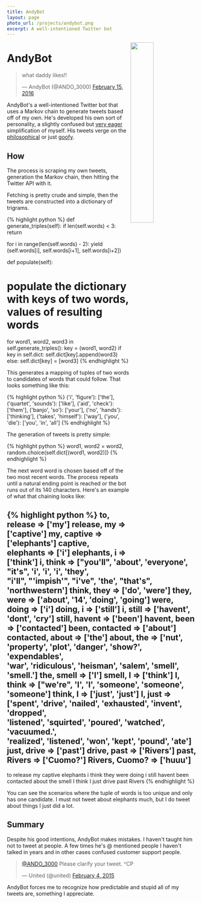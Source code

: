```yaml
---
title: AndyBot
layout: page
photo_url: /projects/andybot.png
excerpt: A well-intentioned Twitter bot
---
```



<img src="/projects/andybot.png" width="35%" align="right">

# AndyBot

<blockquote class="twitter-tweet" data-lang="en"><p lang="en" dir="ltr">what daddy likes!!</p>&mdash; AndyBot (@ANDO_3000) <a href="https://twitter.com/ANDO_3000/status/699254362879758336">February 15, 2016</a></blockquote>
<script async src="//platform.twitter.com/widgets.js" charset="utf-8"></script>

AndyBot's a well-intentioned Twitter bot that uses a Markov chain to generate tweets based off of my own. He's developed his own sort of personality, a slightly confused but [very eager](https://twitter.com/ANDO_3000/status/698891974590492672) simplification of myself. His tweets verge on the [philosophical](https://twitter.com/ANDO_3000/status/688437906969616384) or just [goofy](https://twitter.com/ANDO_3000/status/650717034972581888).

## How

The process is scraping my own tweets, generation the Markov chain, then hitting the Twitter API with it.

Fetching is pretty crude and simple, then the tweets are constructed into a dictionary of trigrams.

{% highlight python %}
def generate_triples(self):
  if len(self.words) < 3:
    return

  for i in range(len(self.words) - 2):
    yield (self.words[i], self.words[i+1], self.words[i+2])

def populate(self):
  # populate the dictionary with keys of two words, values of resulting words
  for word1, word2, word3 in self.generate_triples():
    key = (word1, word2)
    if key in self.dict:
      self.dict[key].append(word3)
    else:
      self.dict[key] = [word3]
{% endhighlight %}

This generates a mapping of tuples of two words to candidates of words that could follow. That looks something like this:

{% highlight python %}
('i', 'figure'): ['the'],
('quartet', 'sounds'): ['like'],
('aid', 'check'): ['them'],
('banjo', 'so'): ['your'],
('no', 'hands'): ['thinking'],
('takes', 'himself'): ['way'],
('you', 'die'): ['you', 'in', 'all']
{% endhighlight %}

The generation of tweets is pretty simple:

{% highlight python %}
word1, word2 = word2, random.choice(self.dict[(word1, word2)])
{% endhighlight %}

The next word word is chosen based off of the two most recent words. The process repeats until a natural ending point is reached or the bot runs out of its 140 characters. Here's an example of what that chaining looks like:

{% highlight python %}
to, release => ['my']
release, my => ['captive']
my, captive => ['elephants']
captive, elephants => ['i']
elephants, i => ['think']
i, think => ["you'll", 'about', 'everyone', "it's", 'i', 'i', 'i', 'they', \
             "i'll", "'impish'", "i've", 'the', "that's", 'northwestern']
think, they => ['do', 'were']
they, were => ['about', '14', 'doing', 'going']
were, doing => ['i']
doing, i => ['still']
i, still => ['havent', 'dont', 'cry']
still, havent => ['been']
havent, been => ['contacted']
been, contacted => ['about']
contacted, about => ['the']
about, the => ['nut', 'property', 'plot', 'danger', 'show?', 'expendables', \
               'war', 'ridiculous', 'heisman', 'salem', 'smell', 'smell.']
the, smell => ['I']
smell, I => ['think']
I, think => ["we're", 'I', 'I', 'someone', 'someone', 'someone']
think, I => ['just', 'just']
I, just => ['spent', 'drive', 'nailed', 'exhausted', 'invent', 'dropped', \
            'listened', 'squirted', 'poured', 'watched', 'vacuumed.', \
            'realized', 'listened', 'won', 'kept', 'pound', 'ate']
just, drive => ['past']
drive, past => ['Rivers']
past, Rivers => ['Cuomo?']
Rivers, Cuomo? => ['huuu']
--------------------------
to release my captive elephants i think they were doing i still havent been \
contacted about the smell I think I just drive past Rivers
{% endhighlight %}

You can see the scenarios where the tuple of words is too unique and only has one candidate. I must not tweet about elephants much, but I do tweet about things I just did a lot.

## Summary

Despite his good intentions, AndyBot makes mistakes. I haven't taught him not to tweet at people. A few times he's @ mentioned people I haven't talked in years and in other cases confused customer support people.

<blockquote class="twitter-tweet" data-lang="en"><p lang="en" dir="ltr"><a href="https://twitter.com/ANDO_3000">@ANDO_3000</a> Please clarify your tweet. ^CP</p>&mdash; United (@united) <a href="https://twitter.com/united/status/562880943506325505">February 4, 2015</a></blockquote>
<script async src="//platform.twitter.com/widgets.js" charset="utf-8"></script>

AndyBot forces me to recognize how predictable and stupid all of my tweets are, something I appreciate.
